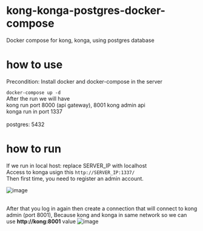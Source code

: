 # kong-konga-postgres-docker-compose
Docker compose for kong, konga, using postgres database

# how to use
Precondition: Install docker and docker-compose in the server

`
docker-compose up -d
`
<br>After the run we will have
<br>kong run port 8000 (api gateway), 8001 kong admin api
<br>konga run in port 1337<br/>
<br>postgres: 5432<br/>

# how to run
If we run in local host: replace SERVER_IP with localhost
<br>Access to konga usign this
`
http://SERVER_IP:1337/
`
<br>Then first time, you need to register an admin account.

![image](https://github.com/ledangtuanbk/kong-konga-postgres-docker-compose/assets/5629901/8aa87cf7-8433-48c1-b095-96ac8f420912)

<br> After that you log in again then create a connection that will connect to kong admin (port 8001), Because kong and konga in same network so we can use **http://kong:8001** value
![image](https://github.com/ledangtuanbk/kong-konga-postgres-docker-compose/assets/5629901/6a6e1267-f409-46c3-a1ea-d4a01cac7250)







